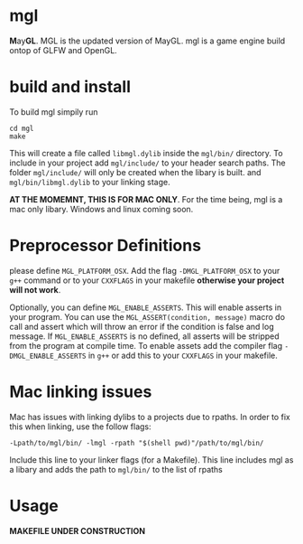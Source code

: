# mgl

**M**ay**GL**. MGL is the updated version of MayGL. mgl is a game engine build ontop of GLFW and OpenGL.

# build and install

To build mgl simpily run

```
cd mgl
make
```

This will create a file called `libmgl.dylib` inside the `mgl/bin/` directory. To include in your project add `mgl/include/` to your header search paths. The folder `mgl/include/` will only be created when the libary is built.
and `mgl/bin/libmgl.dylib` to your linking stage.

**AT THE MOMEMNT, THIS IS FOR MAC ONLY**. For the time being, mgl is a mac only libary. Windows and linux coming soon.

# Preprocessor Definitions

please define `MGL_PLATFORM_OSX`. Add the flag `-DMGL_PLATFORM_OSX` to your `g++` command or to your `CXXFLAGS` in your makefile **otherwise your project will not work**.

Optionally, you can define `MGL_ENABLE_ASSERTS`. This will enable asserts in your program. 
You can use the `MGL_ASSERT(condition, message)` macro do call and assert which will throw an error if the condition is false and log message. If `MGL_ENABLE_ASSERTS` is no defined, all asserts will be stripped from the program at compile time. To enable assets add the compiler flag `-DMGL_ENABLE_ASSERTS` in `g++` or add this to your `CXXFLAGS` in your makefile.


# Mac linking issues

Mac has issues with linking dylibs to a projects due to rpaths. In order to fix this when linking, use the follow flags:
```
-Lpath/to/mgl/bin/ -lmgl -rpath "$(shell pwd)"/path/to/mgl/bin/
```
Include this line to your linker flags (for a Makefile). This line includes mgl as a libary and adds the path to `mgl/bin/` to the list of rpaths

# Usage

**MAKEFILE UNDER CONSTRUCTION**
